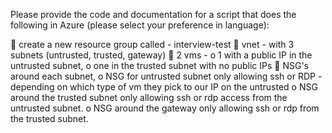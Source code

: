 
Please provide the code and documentation for a script that does the following in Azure
(please select your preference in language):

 create a new resource group called - interview-test
 vnet - with 3 subnets (untrusted, trusted, gateway)
 2 vms -
o 1 with a public IP in the untrusted subnet,
o one in the trusted subnet with no public IPs
 NSG's around each subnet,
o NSG for untrusted subnet only allowing ssh or RDP - depending on which type of
vm they pick to our IP on the untrusted
o NSG around the trusted subnet only allowing ssh or rdp access from the
untrusted subnet.
o NSG around the gateway only allowing ssh or rdp from the trusted subnet.